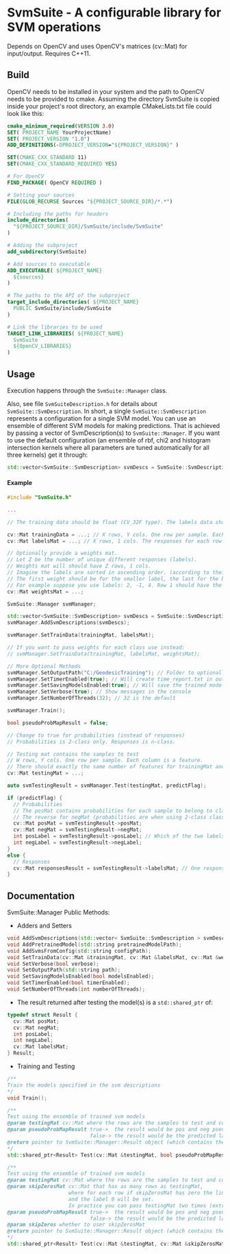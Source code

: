 # SvmSuite - A configurable library for SVM operations

Depends on OpenCV and uses OpenCV's matrices (cv::Mat) for input/output. Requires C++11.

## Build

OpenCV needs to be installed in your system and the path to OpenCV needs to be provided to cmake. Assuming the directory SvmSuite is copied inside your project's root directory, an example CMakeLists.txt file could look like this:

```cmake
cmake_minimum_required(VERSION 3.0)
SET( PROJECT_NAME YourProjectName)
SET( PROJECT_VERSION "1.0")
ADD_DEFINITIONS(-DPROJECT_VERSION="${PROJECT_VERSION}" )

SET(CMAKE_CXX_STANDARD 11)
SET(CMAKE_CXX_STANDARD_REQUIRED YES)

# For OpenCV
FIND_PACKAGE( OpenCV REQUIRED )

# Setting your sources
FILE(GLOB_RECURSE Sources "${PROJECT_SOURCE_DIR}/*.*")

# Including the paths for headers
include_directories(
  "${PROJECT_SOURCE_DIR}/SvmSuite/include/SvmSuite"
)

# Adding the subproject
add_subdirectory(SvmSuite)

# Add sources to executable
ADD_EXECUTABLE( ${PROJECT_NAME} 
  ${sources}
)

# The paths to the API of the subproject
target_include_directories( ${PROJECT_NAME}
  PUBLIC SvmSuite/include/SvmSuite
)

# Link the libraries to be used
TARGET_LINK_LIBRARIES( ${PROJECT_NAME}
  SvmSuite
  ${OpenCV_LIBRARIES}
)
```

## Usage

Execution happens through the ```SvmSuite::Manager``` class.

Also, see file ```SvmSuiteDescription.h``` for details about ```SvmSuite::SvmDescription```. In short, a single ```SvmSuite::SvmDescription``` represents a configuration for a single SVM model. You can use an ensemble of different SVM models for making predictions. That is achieved by passing a vector of SvmDescription(s) to ```SvmSuite::Manager```. If you want to use the default configuration (an ensemble of rbf, chi2 and histogram intersection kernels where all parameters are tuned automatically for all three kernels) get it through:

```cpp
std::vector<SvmSuite::SvmDescription> svmDescs = SvmSuite::SvmDescription::GetDefaultSvmDescriptions();
```

#### Example

```cpp
#include "SvmSuite.h"

...

// The training data should be float (CV_32F type). The labels data should be int (CV_32S type).

cv::Mat trainingData = ...; // X rows, Y cols. One row per sample. Each column is a feature.
cv::Mat labelsMat = ...; // X rows, 1 cols. The responses for each row of training data

// Optionally provide a weights mat.
// Let Z be the number of unique different responses (labels).
// Weights mat will should have Z rows, 1 cols.
// Imagine the labels are sorted in ascending order. (according to their value, not their sample size)
// The first weight should be for the smaller label, the last for the bigger one.
// For example suppose you use labels: 2, -1, 4. Row 1 should have the weight of label -1.
cv::Mat weightsMat = ...; 

SvmSuite::Manager svmManager;

std::vector<SvmSuite::SvmDescription> svmDescs = SvmSuite::SvmDescription::GetDefaultSvmDescriptions();
svmManager.AddSvmDescriptions(svmDescs);

svmManager.SetTrainData(trainingMat, labelsMat);

// If you want to pass weights for each class use instead: 
// svmManager.SetTrainData(trainingMat, labelsMat, weightsMat);

// More Optional Methods
svmManager.SetOutputPath("C:/GeodesicTraining"); // Folder to optionally write results
svmManager.SetTimerEnabled(true); // Will create time_report.txt in output path
svmManager.SetSavingModelsEnabled(true); // Will save the trained model(s) in output path
svmManager.SetVerbose(true); // Show messages in the console 
svmManager.SetNumberOfThreads(32); // 32 is the default

svmManager.Train();

bool pseudoProbMapResult = false;

// Change to true for probabilities (instead of responses)
// Probabilities is 2-class only. Responses is n-class.

// Testing mat contains the samples to test
// W rows, Y cols. One row per sample. Each column is a feature.
// There should exactly the same number of features for trainingMat and testingMat
cv::Mat testingMat = ...; 

auto svmTestingResult = svmManager.Test(testingMat, predictFlag);

if (predictFlag) {
  // Probabilities
  // The posMat contains probabilities for each sample to belong to class posLabel
  // The reverse for negMat (probabilities are when using 2-class classification only)
  cv::Mat posMat = svmTestingResult->posMat;
  cv::Mat negMat = svmTestingResult->negMat;
  int posLabel = svmTestingResult->posLabel; // Which of the two labels is posMat about
  int negLabel = svmTestingResult->negLabel;
}
else {
  // Responses
  cv::Mat responsesResult = svmTestingResult->labelsMat; // One response per row
}
```

## Documentation

SvmSuite::Manager Public Methods:

- Adders and Setters

```cpp
void AddSvmDescriptions(std::vector< SvmSuite::SvmDescription > svmDescs);
void AddPretrainedModel(std::string pretrainedModelPath);
void AddSvmsFromConfig(std::string configPath);
void SetTrainData(cv::Mat &trainingMat, cv::Mat &labelsMat, cv::Mat &weightsMat);
void SetVerbose(bool verbose);
void SetOutputPath(std::string path);
void SetSavingModelsEnabled(bool modelsEnabled);
void SetTimerEnabled(bool timerEnabled);
void SetNumberOfThreads(int numberOfThreads);
```

- The result returned after testing the model(s) is a ```std::shared_ptr``` of:

```cpp
typedef struct Result {
  cv::Mat posMat;
  cv::Mat negMat;
  int posLabel;
  int negLabel;
  cv::Mat labelsMat;
} Result;
```

- Training and Testing

```cpp
/**
Train the models specified in the svm descriptions
*/
void Train();

/**
Test using the ensemble of trained svm models
@param testingMat cv::Mat where the rows are the samples to test and columns are the features
@param pseudoProbMapResult true->  the result would be pos and neg pseudoprobability maps (only for n=2 classification)
                           false-> the result would be the predicted labels (n>=2 classification)
@return pointer to SvmSuite::Manager::Result object (which contains the result images)
*/
std::shared_ptr<Result> Test(cv::Mat &testingMat, bool pseudoProbMapResult = false);

/**
Test using the ensemble of trained svm models
@param testingMat cv::Mat where the rows are the samples to test and columns are the features
@param skipZerosMat cv::Mat that has as many rows as testingMat, 
                    where for each row if skipZerosMat has zero the line will be skipped
                    and the label 0 will be set. 
                    In practice you can pass testingMat two times (extra columns would not matter)
@param pseudoProbMapResult true->  the result would be pos and neg pseudoprobability maps (only for n=2 classification)
                           false-> the result would be the predicted labels (n>=2 classification)
@param skipZeros whether to user skipZerosMat
@return pointer to SvmSuite::Manager::Result object (which contains the result images)
*/
std::shared_ptr<Result> Test(cv::Mat &testingMat, cv::Mat &skipZerosMat, bool pseudoProbMapResult = false, bool skipZeros = true);
```
